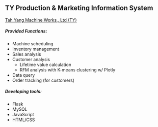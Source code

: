 ## TY Production & Marketing Information System
[Tah Yang Machine Works., Ltd (TY)](https://www.tah-yang.com/)

##### Provided Functions:
- Machine scheduling
- Inventory management
- Sales analysis
- Customer analysis
    - Lifetime value calculation
    - RFM analysis with K-means clustering w/ Plotly
- Data query
- Order tracking (for customers)

##### Developing tools:
- Flask
- MySQL
- JavaScript
- HTML/CSS

